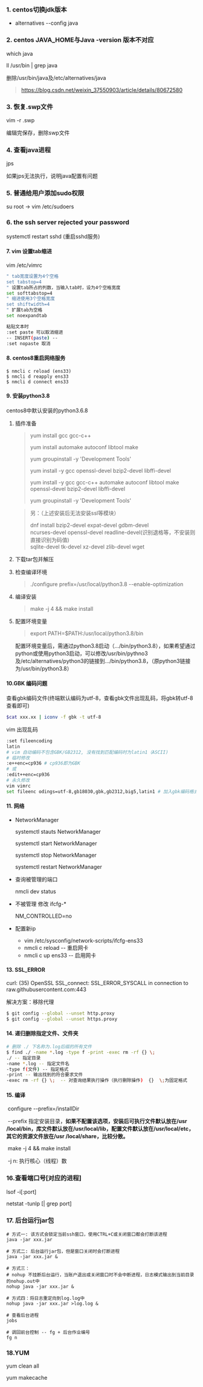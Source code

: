 ### 1. centos切换jdk版本

* alternatives --config java

### 2. centos JAVA_HOME与Java -version 版本不对应

which java 

ll /usr/bin | grep java 

删除/usr/bin/java及/etc/alternatives/java

> https://blog.csdn.net/weixin_37550903/article/details/80672580

### 3. 恢复.swp文件

vim -r .swp

编辑完保存，删除swp文件

### 4. 查看java进程

jps

如果jps无法执行，说明java配置有问题

### 5. 普通给用户添加sudo权限

su root -> vim /etc/sudoers

### 6. the ssh server rejected your password

systemctl restart sshd  (重启sshd服务)

#### 7. vim 设置tab缩进

vim /etc/vimrc

```bash
" tab宽度设置为4个空格
set tabstop=4
" 设置tab所占的列数，当输入tab时，设为4个空格宽度
set softtabstop=4
" 缩进使用3个空格宽度
set shiftwidth=4
" 扩展tab为空格
set noexpandtab

粘贴文本时
:set paste 可以取消缩进
-- INSERT(paste) --
:set nopaste 取消
```

#### 8. centos8重启网络服务

```shell
$ nmcli c reload (ens33)
$ nmcli d reapply ens33
$ nmcli d connect ens33
```

#### 9. 安装python3.8

centos8中默认安装的python3.6.8

1. 插件准备

   >yum install gcc gcc-c++
   >
   >yum install automake autoconf libtool make
   >
   >yum groupinstall -y 'Development Tools'
   >
   >yum install -y gcc openssl-devel bzip2-devel libffi-devel
   >
   >
   >
   >yum install -y  gcc gcc-c++ automake autoconf libtool make openssl-devel bzip2-devel libffi-devel
   >
   >yum groupinstall -y 'Development Tools'

   >另：（上述安装后无法安装ssl等模块）
   >
   >dnf install bzip2-devel expat-devel gdbm-devel \
   >ncurses-devel openssl-devel readline-devel(识别退格等，不安装则直接识别为码值) \
   >sqlite-devel tk-devel xz-devel zlib-devel wget

2. 下载tar包并解压

3. 检查编译环境

   > ./configure prefix=/usr/local/python3.8 --enable-optimization

4. 编译安装

   > make -j 4 && make install

5. 配置环境变量

   > export PATH=$PATH:/usr/local/python3.8/bin

   配置环境变量后，需通过python3.8启动（.../bin/python3.8），如果希望通过python或使用python3启动，可以修改/usr/bin/pythno3及/etc/alternatives/python3的链接到.../bin/python3.8，（原python3链接为/usr/bin/python3.8）

#### 10.GBK 编码问题

查看gbk编码文件(终端默认编码为utf-8，查看gbk文件出现乱码，将gbk转utf-8查看即可)

```bash
$cat xxx.xx | iconv -f gbk -t utf-8
```

vim 出现乱码

```bash
:set fileencoding
latin
# vim 自动编码不包含GBK/GB2312, 没有找到匹配编码时为latin1（ASCII)
# 临时修改
:e++enc=cp936 # cp936即为GBK
# 或
:edit++enc=cp936
# 永久修改
vim vimrc
set fileenc odings=utf-8,gb18030,gbk,gb2312,big5,latin1 # 加入gbk编码格式，选择需要编码格式添加即可
```

#### 11. 网络

- NetworkManager

  systemctl stauts NetworkManager

  systemctl start NetworkManager

  systemctl stop NetworkManager

  systemctl restart NetworkManager

- 查询被管理的端口

  nmcli dev status

- 不被管理 修改 ifcfg-\*

  NM_CONTROLLED=no
  
- 配置新ip

  - vim /etc/sysconfig/network-scripts/ifcfg-ens33
  - nmcli c reload -- 重启网卡
  - nmcli c up ens33 -- 启用网卡

#### 13. SSL_ERROR

curl: (35) OpenSSL SSL_connect: SSL_ERROR_SYSCALL in connection to raw.githubusercontent.com:443 

解决方案：移除代理

```bash
$ git config --global --unset http.proxy
$ git config --global --unset https.proxy
```

#### 14. 递归删除指定文件、文件夹

```bash
# 删除 ./ 下名称为.log后缀的所有文件
$ find ./ -name *.log -type f -print -exec rm -rf {} \;
./ -- 指定目录
-name *.log -- 指定文件名
-type f(文件) -- 指定格式
-print -- 输出找到的符合要求文件
-exec rm -rf {} \;  -- 对查询结果执行操作（执行删除操作)  {}  \;为固定格式
```

#### 15. 编译

​	configure --prefix=/installDir

​		--prefix 指定安装目录，**如果不配置该选项，安装后可执行文件默认放在/usr /local/bin，库文件默认放在/usr/local/lib，配置文件默认放在/usr/local/etc，其它的资源文件放在/usr /local/share，比较分散。**

​	make -j 4 && make install

​		-j n: 执行核心（线程）数

### 16.查看端口号[对应的进程]

lsof -i[:port]

netstat -tunlp [| grep port]

### 17. 后台运行jar包

```shell
# 方式一: 该方式会锁定当前ssh窗口，使用CTRL+C或关闭窗口都会打断该进程
java -jar xxx.jar

# 方式二: 后台运行jar包，但是窗口关闭时会打断进程
java -jar xxx.jar &

# 方式三： 
# nohup 不挂断后台运行，当账户退出或关闭窗口时不会中断进程，日志模式输出到当前目录的nohup.out中
nohup java -jar xxx.jar &

# 方式四：将日志重定向到log.log中
nohup java -jar xxx.jar >log.log &

# 查看后台进程
jobs

# 调回前台控制 -- fg + 后台作业编号
fg n
```

### 18.YUM

yum clean all

yum makecache



